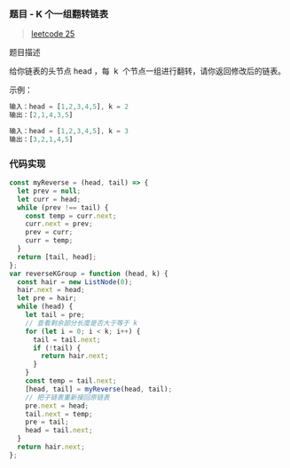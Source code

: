 ### 题目 - K 个一组翻转链表

> [leetcode 25](https://leetcode-cn.com/problems/reverse-nodes-in-k-group/)

题目描述

给你链表的头节点 head ，每  k  个节点一组进行翻转，请你返回修改后的链表。

示例：

```js
输入：head = [1,2,3,4,5], k = 2
输出：[2,1,4,3,5]

输入：head = [1,2,3,4,5], k = 3
输出：[3,2,1,4,5]
```

### 代码实现

```js
const myReverse = (head, tail) => {
  let prev = null;
  let curr = head;
  while (prev !== tail) {
    const temp = curr.next;
    curr.next = prev;
    prev = curr;
    curr = temp;
  }
  return [tail, head];
};
var reverseKGroup = function (head, k) {
  const hair = new ListNode(0);
  hair.next = head;
  let pre = hair;
  while (head) {
    let tail = pre;
    // 查看剩余部分长度是否大于等于 k
    for (let i = 0; i < k; i++) {
      tail = tail.next;
      if (!tail) {
        return hair.next;
      }
    }
    const temp = tail.next;
    [head, tail] = myReverse(head, tail);
    // 把子链表重新接回原链表
    pre.next = head;
    tail.next = temp;
    pre = tail;
    head = tail.next;
  }
  return hair.next;
};
```
